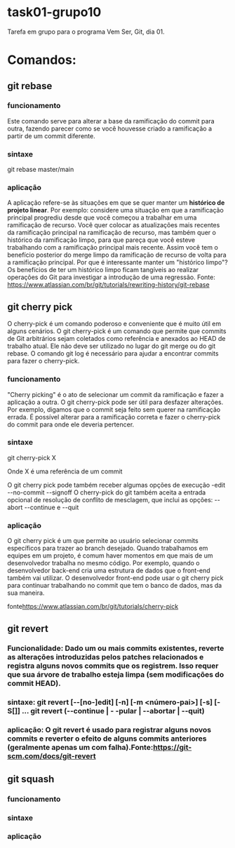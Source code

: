 # task01-grupo10
Tarefa em grupo para o programa Vem Ser, Git, dia 01.

# Comandos:

## git rebase
### funcionamento
Este comando serve para alterar a base da ramificação do commit para outra, fazendo parecer como se você houvesse criado a ramificação a partir de um commit diferente.
### sintaxe
git rebase master/main
### aplicação
A aplicação refere-se às situações em que se quer manter um **histórico de projeto linear**. Por exemplo: considere uma situação em que a ramificação principal progrediu desde que você começou a trabalhar em uma ramificação de recurso. Você quer colocar as atualizações mais recentes da ramificação principal na ramificação de recurso, mas também quer o histórico da ramificação limpo, para que pareça que você esteve trabalhando com a ramificação principal mais recente. Assim você tem o benefício posterior do merge limpo da ramificação de recurso de volta para a ramificação principal. Por que é interessante manter um "histórico limpo"? Os benefícios de ter um histórico limpo ficam tangíveis ao realizar operações do Git para investigar a introdução de uma regressão.
Fonte: <https://www.atlassian.com/br/git/tutorials/rewriting-history/git-rebase>


## git cherry pick
O cherry-pick é um comando poderoso e conveniente que é muito útil em alguns cenários. O git cherry-pick é um comando que permite que commits de Git arbitrários sejam coletados como referência e anexados ao HEAD de trabalho atual. Ele não deve ser utilizado no lugar do git merge ou do git rebase. O comando git log é necessário para ajudar a encontrar commits para fazer o cherry-pick.

### funcionamento
"Cherry picking" é o ato de selecionar um commit da ramificação e fazer a aplicação a outra. O git cherry-pick pode ser útil para desfazer alterações. Por exemplo, digamos que o commit seja feito sem querer na ramificação errada. É possível alterar para a ramificação correta e fazer o cherry-pick do commit para onde ele deveria pertencer.

### sintaxe

git cherry-pick X

Onde X é uma referência de um commit

O git cherry pick pode também receber algumas opções de execução -edit --no-commit --signoff
O cherry-pick do git também aceita a entrada opcional de resolução de conflito de mesclagem, que inclui as opções: --abort --continue e --quit
### aplicação
O git cherry pick é um que permite ao usuário selecionar commits específicos para trazer ao branch desejado.
Quando trabalhamos em equipes em um projeto, é comum haver momentos em que mais de um desenvolvedor trabalha no mesmo código.
Por exemplo, quando o desenvolvedor back-end cria uma estrutura de dados que o front-end também vai utilizar. O desenvolvedor front-end pode usar o git cherry pick para continuar trabalhando no commit que tem o banco de dados, mas da sua maneira.

fonte<https://www.atlassian.com/br/git/tutorials/cherry-pick>

## git revert

### Funcionalidade: Dado um ou mais commits existentes, reverte as alterações introduzidas pelos patches relacionados e registra alguns novos commits que os registrem. Isso requer que sua árvore de trabalho esteja limpa (sem modificações do commit HEAD).

### sintaxe: git revert [--[no-]edit] [-n] [-m <número-pai>] [-s] [-S[<keyid>]] <commit>… git revert (--continue | - -pular | --abortar | --quit)

### aplicação:  O git revert é usado para registrar alguns novos commits e reverter o efeito de alguns commits anteriores (geralmente apenas um com falha).Fonte:<https://git-scm.com/docs/git-revert>

## git squash
### funcionamento
### sintaxe
### aplicação


